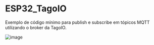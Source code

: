 # ESP32_TagoIO
Exemplo de código mínimo para publish e subscribe em tópicos MQTT utilizando o broker da TagoIO.

![image](https://github.com/VictorRavani/ESP32_TagoIO/assets/101602056/871cbd90-267d-4ade-98a0-704c075542bc)
